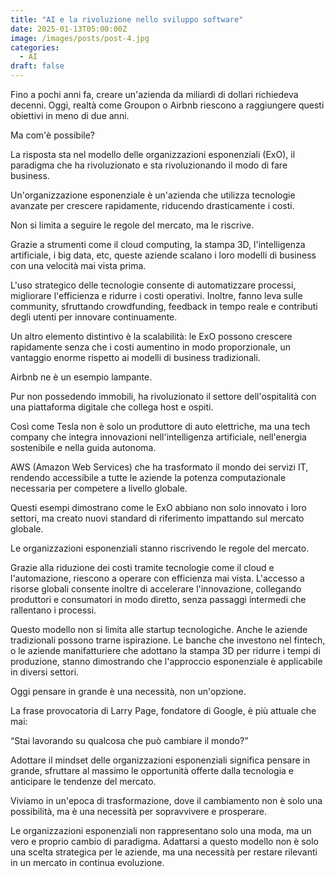 ```yaml
---
title: "AI e la rivoluzione nello sviluppo software"
date: 2025-01-13T05:00:00Z
image: /images/posts/post-4.jpg
categories: 
  - AI
draft: false
---
```


Fino a pochi anni fa, creare un'azienda da miliardi di dollari richiedeva decenni. Oggi, realtà come Groupon o Airbnb riescono a raggiungere questi obiettivi in meno di due anni.

Ma com'è possibile?

La risposta sta nel modello delle organizzazioni esponenziali (ExO), il paradigma che ha rivoluzionato e sta rivoluzionando il modo di fare business.

Un'organizzazione esponenziale è un'azienda che utilizza tecnologie avanzate per crescere rapidamente, riducendo drasticamente i costi.

Non si limita a seguire le regole del mercato, ma le riscrive.

Grazie a strumenti come il cloud computing, la stampa 3D, l'intelligenza artificiale, i big data, etc, queste aziende scalano i loro modelli di business con una velocità mai vista prima.

L'uso strategico delle tecnologie consente di automatizzare processi, migliorare l'efficienza e ridurre i costi operativi. Inoltre, fanno leva sulle community, sfruttando crowdfunding, feedback in tempo reale e contributi degli utenti per innovare continuamente.

Un altro elemento distintivo è la scalabilità: le ExO possono crescere rapidamente senza che i costi aumentino in modo proporzionale, un vantaggio enorme rispetto ai modelli di business tradizionali.

Airbnb ne è un esempio lampante.

Pur non possedendo immobili, ha rivoluzionato il settore dell'ospitalità con una piattaforma digitale che collega host e ospiti.

Così come Tesla non è solo un produttore di auto elettriche, ma una tech company che integra innovazioni nell'intelligenza artificiale, nell'energia sostenibile e nella guida autonoma.

AWS (Amazon Web Services) che ha trasformato il mondo dei servizi IT, rendendo accessibile a tutte le aziende la potenza computazionale necessaria per competere a livello globale.

Questi esempi dimostrano come le ExO abbiano non solo innovato i loro settori, ma creato nuovi standard di riferimento impattando sul mercato globale.

Le organizzazioni esponenziali stanno riscrivendo le regole del mercato.

Grazie alla riduzione dei costi tramite tecnologie come il cloud e l'automazione, riescono a operare con efficienza mai vista. L'accesso a risorse globali consente inoltre di accelerare l'innovazione, collegando produttori e consumatori in modo diretto, senza passaggi intermedi che rallentano i processi.

Questo modello non si limita alle startup tecnologiche. Anche le aziende tradizionali possono trarne ispirazione. Le banche che investono nel fintech, o le aziende manifatturiere che adottano la stampa 3D per ridurre i tempi di produzione, stanno dimostrando che l'approccio esponenziale è applicabile in diversi settori.

Oggi pensare in grande è una necessità, non un'opzione.

La frase provocatoria di Larry Page, fondatore di Google, è più attuale che mai:

“Stai lavorando su qualcosa che può cambiare il mondo?”

Adottare il mindset delle organizzazioni esponenziali significa pensare in grande, sfruttare al massimo le opportunità offerte dalla tecnologia e anticipare le tendenze del mercato.

Viviamo in un'epoca di trasformazione, dove il cambiamento non è solo una possibilità, ma è una necessità per sopravvivere e prosperare.

Le organizzazioni esponenziali non rappresentano solo una moda, ma un vero e proprio cambio di paradigma. Adattarsi a questo modello non è solo una scelta strategica per le aziende, ma una necessità per restare rilevanti in un mercato in continua evoluzione.

